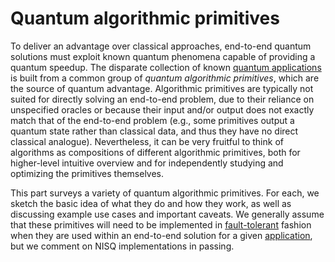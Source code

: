 # Quantum algorithmic primitives

To deliver an advantage over classical approaches, end-to-end quantum solutions must exploit known quantum phenomena capable of providing a quantum speedup. The disparate collection of known [quantum applications](../areas-of-application/introduction.md#areas-of-application) is built from a common group of *quantum algorithmic primitives*, which are the source of quantum advantage. Algorithmic primitives are typically not suited for directly solving an end-to-end problem, due to their reliance on unspecified oracles or because their input and/or output does not exactly match that of the end-to-end problem (e.g., some primitives output a quantum state rather than classical data, and thus they have no direct classical analogue). Nevertheless, it can be very fruitful to think of algorithms as compositions of different algorithmic primitives, both for higher-level intuitive overview and for independently studying and optimizing the primitives themselves.


This part surveys a variety of quantum algorithmic primitives. For each, we sketch the basic idea of what they do and how they work, as well as discussing example use cases and important caveats. We generally assume that these primitives will need to be implemented in [fault-tolerant](../fault-tolerant-quantum-computation/introduction.md#fault-tolerant-quantum-computation) fashion when they are used within an end-to-end solution for a given [application](../areas-of-application/introduction.md#areas-of-application), but we comment on NISQ implementations in passing.





